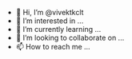 - 👋 Hi, I’m @vivektkclt
- 👀 I’m interested in ...
- 🌱 I’m currently learning ...
- 💞️ I’m looking to collaborate on ...
- 📫 How to reach me ...

<!---
vivektkclt/vivektkclt is a ✨ special ✨ repository because its `README.md` (this file) appears on your GitHub profile.
You can click the Preview link to take a look at your changes.
--->
